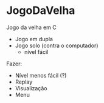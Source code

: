 # JogoDaVelha

Jogo da velha em C

* Jogo em dupla
* Jogo solo (contra o computador)
    - nível fácil


Fazer:
- Nível menos fácil (?)
- Replay
- Visualização
- Menu

